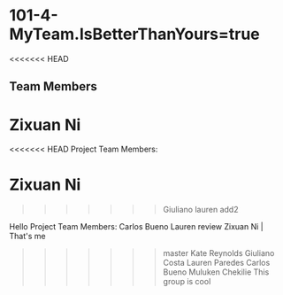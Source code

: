 # 101-4-MyTeam.IsBetterThanYours=true
<<<<<<< HEAD
## Team Members
Zixuan Ni
=======
<<<<<<< HEAD
Project Team Members:

Zixuan Ni
=======
>>>>>>> Giuliano
lauren add2

Hello
Project Team Members:
Carlos Bueno
Lauren review
Zixuan Ni | That's me
>>>>>>> master
Kate Reynolds
Giuliano Costa
Lauren Paredes
Carlos Bueno
Muluken Chekilie
This group is cool

